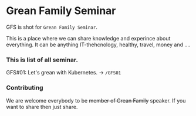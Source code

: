# Grean Family Seminar

 GFS is shot for `Grean Family Seminar`.

 This is a place where we can share knowledge and experince about everything. It can be anything IT-thehcnology, healthy, travel, money and ....

### This is list of all seminar.
 GFS#01: Let's grean with Kubernetes. -> `/GFS01`

### Contributing
We are welcome everybody to be ~~member of Grean Family~~ speaker.
If you want to share then just share.